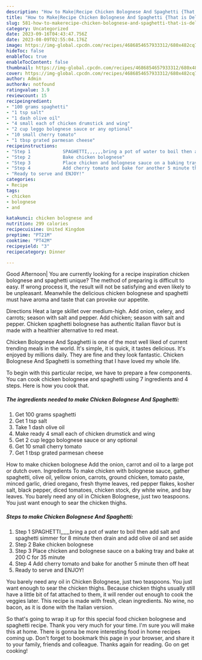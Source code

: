 ```yaml
---
description: "How to Make|Recipe Chicken Bolognese And Spaghetti {That is Delicious"
title: "How to Make|Recipe Chicken Bolognese And Spaghetti {That is Delicious"
slug: 581-how-to-makerecipe-chicken-bolognese-and-spaghetti-that-is-delicious
category: Uncategorized
date: 2023-09-16T04:43:47.756Z
date: 2023-08-09T02:55:04.176Z
image: https://img-global.cpcdn.com/recipes/4686854657933312/680x482cq70/chicken-bolognese-and-spaghetti-recipe-main-photo.jpg
hideToc: false
enableToc: true
enableTocContent: false
thumbnail: https://img-global.cpcdn.com/recipes/4686854657933312/680x482cq70/chicken-bolognese-and-spaghetti-recipe-main-photo.jpg
cover: https://img-global.cpcdn.com/recipes/4686854657933312/680x482cq70/chicken-bolognese-and-spaghetti-recipe-main-photo.jpg
author: Admin
authorAv: notfound
ratingvalue: 3.9
reviewcount: 15
recipeingredient:
- "100 grams spaghetti"
- "1 tsp salt"
- "1 dash olive oil"
- "4 small each of chicken drumstick and wing"
- "2 cup leggo bolognese sauce or any optional"
- "10 small cherry tomato"
- "1 tbsp grated parmesan cheese"
recipeinstructions:
- "Step 1            SPAGHETTI,,,,,,bring a pot of water to boil then add salt and spaghetti simmer for 8 minute then drain and add olive oil and set aside"
- "Step 2            Bake chicken bolognese"
- "Step 3            Place chicken and bolognese sauce on a baking tray and bake at 200 C for 35 minute"
- "Step 4            Add cherry tomato and bake for another 5 minute then off heat"
- "Ready to serve and ENJOY!"
categories:
- Recipe
tags:
- chicken
- bolognese
- and

katakunci: chicken bolognese and 
nutrition: 299 calories
recipecuisine: United Kingdom
preptime: "PT21M"
cooktime: "PT42M"
recipeyield: "3"
recipecategory: Dinner

---
```



Good Afternoon| You are currently looking for a recipe inspiration chicken bolognese and spaghetti unique? The method of preparing is difficult to easy. If wrong process it, the result will not be satisfying and even likely to be unpleasant. Meanwhile the delicious chicken bolognese and spaghetti must have aroma and taste that can provoke our appetite.





Directions Heat a large skillet over medium-high. Add onion, celery, and carrots; season with salt and pepper. Add chicken; season with salt and pepper. Chicken spaghetti bolognese has authentic Italian flavor but is made with a healthier alternative to red meat.

Chicken Bolognese And Spaghetti is one of the most well liked of current trending meals in the world. It's simple, it is quick, it tastes delicious. It's enjoyed by millions daily. They are fine and they look fantastic. Chicken Bolognese And Spaghetti is something that I have loved my whole life.


To begin with this particular recipe, we have to prepare a few components. You can cook chicken bolognese and spaghetti using 7 ingredients and 4 steps. Here is how you cook that.

<!--inarticleads1-->

##### The ingredients needed to make Chicken Bolognese And Spaghetti:

1. Get 100 grams spaghetti
1. Get 1 tsp salt
1. Take 1 dash olive oil
1. Make ready 4 small each of chicken drumstick and wing
1. Get 2 cup leggo bolognese sauce or any optional
1. Get 10 small cherry tomato
1. Get 1 tbsp grated parmesan cheese


How to make chicken bolognese Add the onion, carrot and oil to a large pot or dutch oven. Ingredients To make chicken with bolognese sauce, gather spaghetti, olive oil, yellow onion, carrots, ground chicken, tomato paste, minced garlic, dried oregano, fresh thyme leaves, red pepper flakes, kosher salt, black pepper, diced tomatoes, chicken stock, dry white wine, and bay leaves. You barely need any oil in Chicken Bolognese, just two teaspoons. You just want enough to sear the chicken thighs. 

<!--inarticleads2-->

##### Steps to make Chicken Bolognese And Spaghetti:

1. Step 1            SPAGHETTI,,,,,,bring a pot of water to boil then add salt and spaghetti simmer for 8 minute then drain and add olive oil and set aside
1. Step 2            Bake chicken bolognese
1. Step 3            Place chicken and bolognese sauce on a baking tray and bake at 200 C for 35 minute
1. Step 4            Add cherry tomato and bake for another 5 minute then off heat
1. Ready to serve and ENJOY!

You barely need any oil in Chicken Bolognese, just two teaspoons. You just want enough to sear the chicken thighs. Because chicken thighs usually still have a little bit of fat attached to them, it will render out enough to cook the veggies later. This recipe is made with fresh, clean ingredients. No wine, no bacon, as it is done with the Italian version. 

So that's going to wrap it up for this special food chicken bolognese and spaghetti recipe. Thank you very much for your time. I'm sure you will make this at home. There is gonna be more interesting food in home recipes coming up. Don't forget to bookmark this page in your browser, and share it to your family, friends and colleague. Thanks again for reading. Go on get cooking!
